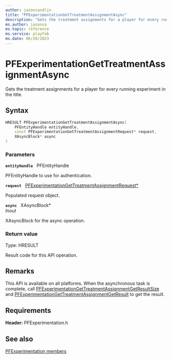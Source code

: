 ```yaml
---
author: jasonsandlin
title: "PFExperimentationGetTreatmentAssignmentAsync"
description: "Gets the treatment assignments for a player for every running experiment in the title."
ms.author: jasonsa
ms.topic: reference
ms.service: playfab
ms.date: 06/20/2023
---
```


# PFExperimentationGetTreatmentAssignmentAsync  

Gets the treatment assignments for a player for every running experiment in the title.  

## Syntax  
  
```cpp
HRESULT PFExperimentationGetTreatmentAssignmentAsync(  
    PFEntityHandle entityHandle,  
    const PFExperimentationGetTreatmentAssignmentRequest* request,  
    XAsyncBlock* async  
)  
```  
  
### Parameters  
  
**`entityHandle`** &nbsp; PFEntityHandle  
  
PFEntityHandle to use for authentication.  
  
**`request`** &nbsp; [PFExperimentationGetTreatmentAssignmentRequest*](../../pfexperimentationtypes/structs/pfexperimentationgettreatmentassignmentrequest.md)  
  
Populated request object.  
  
**`async`** &nbsp; XAsyncBlock*  
*_Inout_*  
  
XAsyncBlock for the async operation.  
  
  
### Return value
Type: HRESULT
  
Result code for this API operation.
  
## Remarks  
  
This API is available on all platforms. When the asynchronous task is complete, call [PFExperimentationGetTreatmentAssignmentGetResultSize](pfexperimentationgettreatmentassignmentgetresultsize.md) and [PFExperimentationGetTreatmentAssignmentGetResult](pfexperimentationgettreatmentassignmentgetresult.md) to get the result.
  
## Requirements  
  
**Header:** PFExperimentation.h
  
## See also  
[PFExperimentation members](../pfexperimentation_members.md)  

  
  
